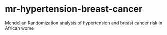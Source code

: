 # mr-hypertension-breast-cancer
Mendelian Randomization analysis of hypertension and breast cancer risk in African wome
